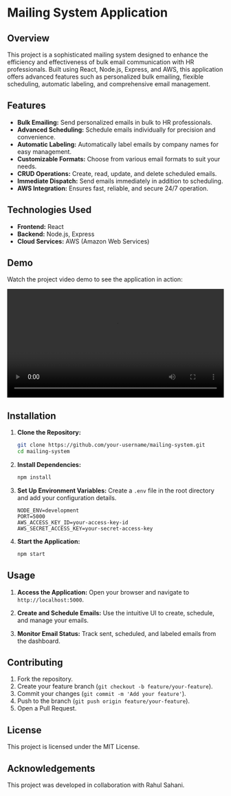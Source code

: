 # Mailing System Application

## Overview

This project is a sophisticated mailing system designed to enhance the efficiency and effectiveness of bulk email communication with HR professionals. Built using React, Node.js, Express, and AWS, this application offers advanced features such as personalized bulk emailing, flexible scheduling, automatic labeling, and comprehensive email management.

## Features

- **Bulk Emailing:** Send personalized emails in bulk to HR professionals.
- **Advanced Scheduling:** Schedule emails individually for precision and convenience.
- **Automatic Labeling:** Automatically label emails by company names for easy management.
- **Customizable Formats:** Choose from various email formats to suit your needs.
- **CRUD Operations:** Create, read, update, and delete scheduled emails.
- **Immediate Dispatch:** Send emails immediately in addition to scheduling.
- **AWS Integration:** Ensures fast, reliable, and secure 24/7 operation.

## Technologies Used

- **Frontend:** React
- **Backend:** Node.js, Express
- **Cloud Services:** AWS (Amazon Web Services)

## Demo
Watch the project video demo to see the application in action:

<video src= "https://github.com/tushar21014/AWS-Automated-Mail-Sender/blob/AWS/Mail%20Scheduler_2.mp4" width="100%"></video>


## Installation

1. **Clone the Repository:**
    ```bash
    git clone https://github.com/your-username/mailing-system.git
    cd mailing-system
    ```

2. **Install Dependencies:**
    ```bash
    npm install
    ```

3. **Set Up Environment Variables:**
    Create a `.env` file in the root directory and add your configuration details.
    ```env
    NODE_ENV=development
    PORT=5000
    AWS_ACCESS_KEY_ID=your-access-key-id
    AWS_SECRET_ACCESS_KEY=your-secret-access-key
    ```

4. **Start the Application:**
    ```bash
    npm start
    ```

## Usage

1. **Access the Application:**
   Open your browser and navigate to `http://localhost:5000`.

2. **Create and Schedule Emails:**
   Use the intuitive UI to create, schedule, and manage your emails.

3. **Monitor Email Status:**
   Track sent, scheduled, and labeled emails from the dashboard.

## Contributing

1. Fork the repository.
2. Create your feature branch (`git checkout -b feature/your-feature`).
3. Commit your changes (`git commit -m 'Add your feature'`).
4. Push to the branch (`git push origin feature/your-feature`).
5. Open a Pull Request.

## License

This project is licensed under the MIT License.

## Acknowledgements

This project was developed in collaboration with Rahul Sahani.
